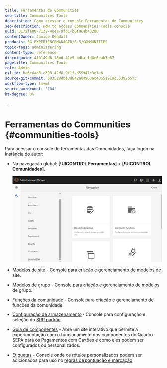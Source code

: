 ```yaml
---
title: Ferramentas do Communities
seo-title: Communities Tools
description: Como acessar o console Ferramentas do Communities
seo-description: How to access Communities Tools console
uuid: 3172fe00-7132-4cee-9fd1-b6f96eb43200
contentOwner: Janice Kendall
products: SG_EXPERIENCEMANAGER/6.5/COMMUNITIES
topic-tags: administering
content-type: reference
discoiquuid: 410149d6-15bd-41e5-bdba-1d8e6eab7b87
pagetitle: Communities Tools
role: Admin
exl-id: ba6c4ad3-c393-42d8-9f1f-d59947c3e7ab
source-git-commit: 603518dbe3d842a08900ac40651919c55392b573
workflow-type: tm+mt
source-wordcount: '104'
ht-degree: 0%

---
```


# Ferramentas do Communities {#communities-tools}

Para acessar o console de ferramentas das Comunidades, faça logon na instância do autor:

* Na navegação global: **[!UICONTROL Ferramentas]** > **[!UICONTROL Comunidades]**.

   ![comunidades](assets/communities-home.png)

* [Modelos de site](sites.md) - Console para criação e gerenciamento de modelos de site.

* [Modelos de grupo](tools-groups.md) - Console para criação e gerenciamento de modelos de grupo.

* [Funções da comunidade](functions.md) - Console para criação e gerenciamento de funções da comunidade.

* [Configuração de armazenamento](srp-config.md) - Console para configuração e seleção do [SRP padrão](working-with-srp.md).

* [Guia de componentes](components-guide.md) - Abre um site interativo que permite a experimentação com o funcionamento dos componentes do Quadro SEPA para os Pagamentos com Cartões e como eles podem ser configurados ou personalizados.

* [Etiquetas](badges.md) - Console onde os rótulos personalizados podem ser adicionados para uso no [regras de pontuação e marcação](implementing-scoring.md)
